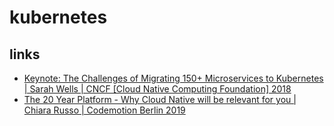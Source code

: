 # kubernetes

## links
* [Keynote: The Challenges of Migrating 150+ Microservices to Kubernetes | Sarah Wells | CNCF [Cloud Native Computing Foundation] 2018](https://www.youtube.com/watch?v=H06qrNmGqyE)
* [The 20 Year Platform - Why Cloud Native will be relevant for you | Chiara Russo | Codemotion Berlin 2019](https://www.youtube.com/watch?v=f71zBg0avgU)
